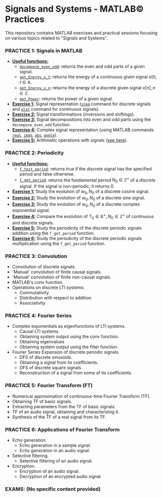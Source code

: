 # **Signals and Systems - MATLAB© Practices**

This repository contains MATLAB exercises and practical sessions focusing on various topics related to "Signals and Systems".

### PRACTICE 1: Signals in MATLAB
- [**Useful functions:**](https://github.com/lucasmr19/Signals-and-Systems/tree/main/Practice%201/Useful%20functions)
    - [`decompose_even_odd`](https://github.com/lucasmr19/Signals-and-Systems/blob/main/Practice%201/Useful%20functions/decompose_even_odd.m): returns the even and odd parts of a given signal.
    - [`get_Energy_x_t`](https://github.com/lucasmr19/Signals-and-Systems/blob/main/Practice%201a/Useful%20functions/get_Energy_x_t.m): returns the energy of a continuous given signal $x(t), t \in \mathbb{R}$.
    - [`get_Energy_x_n`](https://github.com/lucasmr19/Signals-and-Systems/blob/main/Practice%201/Useful%20functions/get_Energy_x_n.m): returns the energy of a discrete given signal $x[n], n \in \mathbb{Z}$.
    - [`get_Power`](https://github.com/lucasmr19/Signals-and-Systems/blob/main/Practice%201/Useful%20functions/get_Power.m): returns the power of a given signal.
- [**Exercise 1:**](https://github.com/lucasmr19/Signals-and-Systems/blob/main/Practice%201/exercise_1.m) Signal representation ([`stem`](https://www.mathworks.com/help/matlab/ref/stem.html) command for discrete signals and [`plot`](https://www.mathworks.com/help/matlab/ref/plot.html) command for continuous signals).
- [**Exercise 2:**](https://github.com/lucasmr19/Signals-and-Systems/blob/main/Practice%201/exercise_2.m) Signal transformations (inversions and shiftings).
- [**Exercise 3:**](https://github.com/lucasmr19/Signals-and-Systems/blob/main/Practice%201/exercise_3.m) Signal decompositions into even and odd parts using the `decompose_even_odd` function.
- [**Exercise 4:**](https://github.com/lucasmr19/Signals-and-Systems/blob/main/Practice%201/exercise_4.m) Complex signal representation (using MATLAB commands [`real`](https://www.mathworks.com/help/matlab/ref/real.html), [`imag`](https://www.mathworks.com/help/matlab/ref/imag.html), [`abs`](https://www.mathworks.com/help/matlab/ref/abs.html), [`angle`](https://www.mathworks.com/help/matlab/ref/angle.html)).
- [**Exercise 5:**](https://github.com/lucasmr19/Signals-and-Systems/blob/main/Practice%201/exercise_5.m) Arithmetic operations with signals ([see here](https://www.mathworks.com/help/matlab/matlab_prog/matlab-operators-and-special-characters.html)).

### PRACTICE 2: Periodicity
- [**Useful functions:**](https://github.com/lucasmr19/Signals-and-Systems/tree/main/Practice%202/Useful%20functions)
    - [`f_test_period`](https://github.com/lucasmr19/Signals-and-Systems/blob/main/Practice%202/Useful%20functions/f_test_period.m): returns true if the *discrete* signal has the specified period and false otherwise.
    - [`f_get_period`](https://github.com/lucasmr19/Signals-and-Systems/blob/main/Practice%202/Useful%20functions/f_get_period.m): returns the fundamental period $N_0 \in \mathbb{Z}^+$ of a *discrete* signal. If the signal is non-periodic, it returns 0.
- [**Exercise 1:**](https://github.com/lucasmr19/Signals-and-Systems/blob/main/Practice%202/exercise_1.m) Study the evolution of $w_0, N_0$ of a discrete cosine signal.
- [**Exercise 2:**](https://github.com/lucasmr19/Signals-and-Systems/blob/main/Practice%202/exercise_2.m) Study the evolution of $w_0, N_0$ of a discrete sine signal.
- [**Exercise 3:**](https://github.com/lucasmr19/Signals-and-Systems/blob/main/Practice%202/exercise_3.m) Study the evolution of $w_0, N_0$ of a discrete complex exponential signal.
- [**Exercise 4:**](https://github.com/lucasmr19/Signals-and-Systems/blob/main/Practice%202/exercise_4.m) Compare the evolution of $T_0 \in \mathbb{R^+}, N_0 \in \mathbb{Z}^+$ of continuous and discrete signals.
- [**Exercise 5:**](https://github.com/lucasmr19/Signals-and-Systems/blob/main/Practice%202/exercise_5.m) Study the periodicity of the discrete periodic signals addition using the `f_get_period` function.
- [**Exercise 6:**](https://github.com/lucasmr19/Signals-and-Systems/blob/main/Practice%202/exercise_6.m) Study the periodicity of the discrete periodic signals multiplication using the `f_get_period` function.

### PRACTICE 3: Convolution
- Convolution of discrete signals.
- 'Manual' convolution of finite causal signals.
- 'Manual' convolution of finite non-causal signals.
- MATLAB's conv function.
- Operations on discrete LTI systems:
  - Commutativity
  - Distribution with respect to addition
  - Associativity

### PRACTICE 4: Fourier Series
- Complex exponentials as eigenfunctions of LTI systems.
  - Causal LTI systems
  - Obtaining system output using the conv function.
  - Obtaining eigenvalues
  - Obtaining system output using the filter function.
- Fourier Series Expansion of discrete periodic signals.
  - DFS of discrete sinusoids.
  - Obtaining a signal from its coefficients.
  - DFS of discrete square signals.
  - Reconstruction of a signal from some of its coefficients.

### PRACTICE 5: Fourier Transform (FT)
- Numerical approximation of continuous-time Fourier Transform (TF).
- Obtaining TF of basic signals.
- Extracting parameters from the TF of basic signals.
- TF of an audio signal, obtaining and characterizing it.
- Synthesis of the TF of a real signal from its TF.

### PRACTICE 6: Applications of Fourier Transform
- Echo generation.
  - Echo generation in a sample signal.
  - Echo generation in an audio signal.
- Selective filtering.
  - Selective filtering of an audio signal.
- Encryption.
  - Encryption of an audio signal.
  - Decryption of an encrypted audio signal.

### EXAMS: (No specific content provided)
